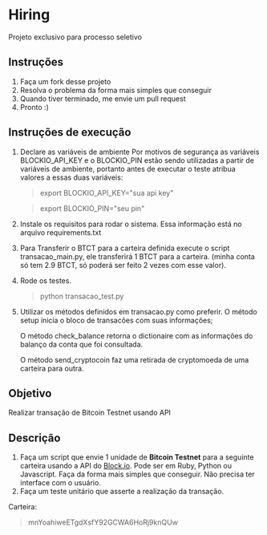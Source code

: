 # Hiring
Projeto exclusivo para processo seletivo

## Instruções
1. Faça um fork desse projeto
2. Resolva o problema da forma mais simples que conseguir
3. Quando tiver terminado, me envie um pull request
4. Pronto :)

## Instruções de execução
1. Declare as variáveis de ambiente
    Por motivos de segurança as variáveis BLOCKIO_API_KEY e o BLOCKIO_PIN estão sendo utilizadas a partir de variáveis de ambiente, portanto antes de executar o teste atribua valores a essas duas variáveis:
    
    > export BLOCKIO_API_KEY="sua api key"
    
    > export BLOCKIO_PIN="seu pin"
2. Instale os requisitos para rodar o sistema. Essa informação está no arquivo requirements.txt

3. Para Transferir o BTCT para a carteira definida execute o script transacao_main.py, ele transferirá 1 BTCT para a carteira. (minha conta só tem 2.9 BTCT, só poderá ser feito 2 vezes com esse valor).

4. Rode os testes.

    > python transacao_test.py

5. Utilizar os métodos definidos em transacao.py como preferir. 
    O método setup inicia o bloco de transacões com suas informações;

    O método check_balance retorna o dictionaire com as informações do balanço da conta que foi consultada.

    O método send_cryptocoin faz uma retirada de cryptomoeda de uma carteira para outra.


## Objetivo
Realizar transação de Bitcoin Testnet usando API

## Descrição
1. Faça um script que envie 1 unidade de **Bitcoin Testnet** para a seguinte carteira usando a API do [Block.io](https://block.io). Pode ser em Ruby, Python ou Javascript. Faça da forma mais simples que conseguir. Não precisa ter interface com o usuário.
2. Faça um teste unitário que asserte a realização da transação.

Carteira:
> mnYoahiweETgdXsfY92GCWA6HoRj9knQUw
